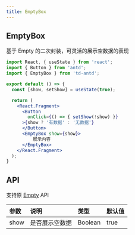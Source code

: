 ```yaml
---
title: EmptyBox
---
```


## EmptyBox

基于 Empty 的二次封装，可灵活的展示空数据的表现

```jsx
import React, { useState } from 'react';
import { Button } from 'antd';
import { EmptyBox } from 'td-antd';

export default () => {
  const [show, setShow] = useState(true);

  return (
    <React.Fragment>
      <Button
        onClick={() => { setShow(!show) }}
      >{show ? '有数据' : '无数据'}
      </Button>
      <EmptyBox show={show}>
          展示内容
      </EmptyBox>
    </React.Fragment>
  );
}
```

## API

支持原 [Empty](https://3x.ant.design/components/empty-cn/) API

|参数|说明|类型|默认值|
|:--|:--|:--|:--|
|show|是否展示空数据|Boolean|true|
